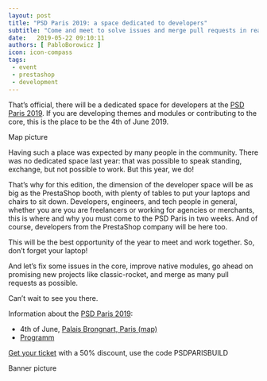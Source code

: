 ```yaml
---
layout: post
title: "PSD Paris 2019: a space dedicated to developers"
subtitle: "Come and meet to solve issues and merge pull requests in real life"
date:   2019-05-22 09:10:11
authors: [ PabloBorowicz ]
icon: icon-compass
tags:
 - event
 - prestashop
 - development
---
```



That’s official, there will be a dedicated space for developers at the [PSD Paris 2019](https://www.prestashop.com/fr/evenements/prestashop-day-paris/programme). If you are developing themes and modules or contributing to the core, this is the place to be the 4th of June 2019.

Map picture

Having such a place was expected by many people in the community. There was no dedicated space last year: that was possible to speak standing, exchange, but not possible to work. But this year, we do!

That’s why for this edition, the dimension of the developer space will be as big as the PrestaShop booth, with plenty of tables to put your laptops and chairs to sit down. Developers, engineers, and tech people in general, whether you are you are freelancers or working for agencies or merchants, this is where and why you must come to the PSD Paris in two weeks. And of course, developers from the PrestaShop company will be here too.

This will be the best opportunity of the year to meet and work together. So, don’t forget your laptop! 

And let’s fix some issues in the core, improve native modules, go ahead on promising new projects like classic-rocket, and merge as many pull requests as possible.

Can’t wait to see you there.

Information about the [PSD Paris 2019](https://www.prestashop.com/fr/evenements/prestashop-day-paris/programme):

- 4th of June, [Palais Brongnart, Paris (map)](https://goo.gl/maps/cTdXcFJtPq8KX3Mz6)
- [Programm](https://www.prestashop.com/fr/evenements/prestashop-day-paris/programme)

[Get your ticket](https://www.weezevent.com/psd-paris?o=build) with a 50% discount, use the code PSDPARISBUILD

Banner picture
